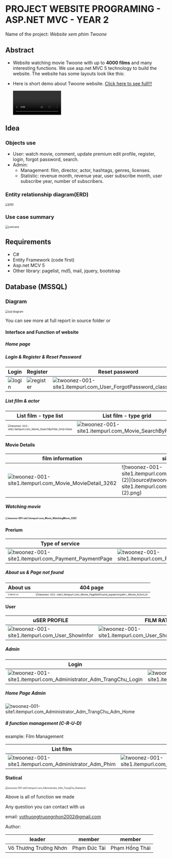 # PROJECT WEBSITE PROGRAMING - ASP.NET MVC - YEAR 2

Name of the project: *Website xem phim Twoone*

## Abstract
- Website watching movie Twoone with up to **4000 films** and many interesting functions. We use asp.net MVC 5 technology to build the website. 
  The website has some layouts look like this:

- Here is short demo about Twoone website. [Click here to see full!!!](aa)

  <video src="source\short demo.mp4" style="zoom:50%;"></video>
## Idea

### Objects use

- User: watch movie, comment, update premium edit profile, register, login, forgot password, search.
- Admin: 
    - Management: film, director, actor, hashtags, genres, licenses.
    - Statistic: revenue month, revenue year, user subscribe month, user subscribe year, number of subscribers.

### Entity relationship diagram(ERD)

<img src="source\ERD.png" style="zoom:60%;" alt ="ERD"/>

### Use case summary

<img src="source\Usecasetq.png" style="zoom:60%" alt="usecase" />

## Requirements
- C# 
- Entity Framework (code first)
- Asp.net MCV 5
- Other library: pagelist, md5, mail, jquery, bootstrap
## Database (MSSQL)

### Diagram

<img src="source\sql.png" style="zoom:60%;" alt="sql diagram"/>

You can see more at full report in source folder or 

[**Click here!!!**]: ~/Source/fullreport.pdf	"Click here!!!"



#### Interface and Function of website

##### Home page

##### Login & Register & Reset Password

| Login                        | Register                           | Reset password                                                                                                                                 |
|------------------------------|------------------------------------|------------------------------------------------------------------------------------------------------------------------------------------------|
| ![login](source\login.png) | ![register](source\register.png) | ![twoonez-001-site1.itempurl.com_User_ForgotPassword_class=small](source\twoonez-001-site1.itempurl.com_User_ForgotPassword_class=small.png) |

##### List film & actor

| List film - type list                                                                                                                                                            | List film - type grid                                                                                                                     | List actor                                                                                                                      |
|----------------------------------------------------------------------------------------------------------------------------------------------------------------------------------|-------------------------------------------------------------------------------------------------------------------------------------------|---------------------------------------------------------------------------------------------------------------------------------|
| <img src="source\twoonez-001-site1.itempurl.com_Movie_SearchByFilter_Grid=False.png" alt="twoonez-001-site1.itempurl.com_Movie_SearchByFilter_Grid=False" style="zoom:50%;" /> | <img src="source\twoonez-001-site1.itempurl.com_Movie_SearchByFilter.png" alt="twoonez-001-site1.itempurl.com_Movie_SearchByFilter"  /> | <img src="source\twoonez-001-site1.itempurl.com_Movie_ActorGrid.png" alt="twoonez-001-site1.itempurl.com_Movie_ActorGrid"  /> |

#### Movie Details

| film information                                                                                                             | similar film                                                                                                                         |
|------------------------------------------------------------------------------------------------------------------------------|--------------------------------------------------------------------------------------------------------------------------------------|
| ![twoonez-001-site1.itempurl.com_Movie_MovieDetail_3262](source\twoonez-001-site1.itempurl.com_Movie_MovieDetail_3262.png) | ![twoonez-001-site1.itempurl.com_Movie_MovieDetail_3262 (2)](source\twoonez-001-site1.itempurl.com_Movie_MovieDetail_3262 (2).png) |

##### Watching movie

##### <img src="source\twoonez-001-site1.itempurl.com_Movie_WatchingMovie_3262.png" alt="twoonez-001-site1.itempurl.com_Movie_WatchingMovie_3262" style="zoom: 50%;" />

#### Prerium

| Type of service                                                                                                        | type of payment                                                                                                                                    |
|------------------------------------------------------------------------------------------------------------------------|----------------------------------------------------------------------------------------------------------------------------------------------------|
| ![twoonez-001-site1.itempurl.com_Payment_PaymentPage](source\twoonez-001-site1.itempurl.com_Payment_PaymentPage.png) | ![twoonez-001-site1.itempurl.com_Payment_ChonPhuongThucThanhToan_1](source\twoonez-001-site1.itempurl.com_Payment_ChonPhuongThucThanhToan_1.png) |

##### About us & Page not found

| About us                                                             | 404 page                                                                                                                                                                                                             |
|----------------------------------------------------------------------|----------------------------------------------------------------------------------------------------------------------------------------------------------------------------------------------------------------------|
| <img src="source\about us.png" alt="about us" style="zoom:40%;" /> | <img src="source\twoonez-001-site1.itempurl.com_Movie_PageNotFound_aspxerrorpath=_Movie_ActorList.png" alt="twoonez-001-site1.itempurl.com_Movie_PageNotFound_aspxerrorpath=_Movie_ActorList" style="zoom:50%;" /> |

#### User

| uSER PROFILE                                                                                                 | FILM RATED                                                                                                                               | CHANGE PASS                                                                                                                                  |
|--------------------------------------------------------------------------------------------------------------|------------------------------------------------------------------------------------------------------------------------------------------|----------------------------------------------------------------------------------------------------------------------------------------------|
| ![twoonez-001-site1.itempurl.com_User_ShowInfor](source\twoonez-001-site1.itempurl.com_User_ShowInfor.png) | ![twoonez-001-site1.itempurl.com_User_ShowInfor_mode=favorite](source\twoonez-001-site1.itempurl.com_User_ShowInfor_mode=favorite.png) | ![twoonez-001-site1.itempurl.com_User_ShowInfor_mode=changepass](source\twoonez-001-site1.itempurl.com_User_ShowInfor_mode=changepass.png) |

##### Admin

| Login                                                                                                                                            | Forget password                                                                                                                                                    |
|--------------------------------------------------------------------------------------------------------------------------------------------------|--------------------------------------------------------------------------------------------------------------------------------------------------------------------|
| ![twoonez-001-site1.itempurl.com_Administrator_Adm_TrangChu_Login](source\twoonez-001-site1.itempurl.com_Administrator_Adm_TrangChu_Login.png) | ![twoonez-001-site1.itempurl.com_Administrator_Adm_TrangChu_ForgotPassword](source\twoonez-001-site1.itempurl.com_Administrator_Adm_TrangChu_ForgotPassword.png) |

##### Home Page Admin

![twoonez-001-site1.itempurl.com_Administrator_Adm_TrangChu_Adm_Home](source\twoonez-001-site1.itempurl.com_Administrator_Adm_TrangChu_Adm_Home.png)

##### 8 function management (C-R-U-D)

example: Film Management

| List film                                                                                                                    | Delete                                                                                                                                               | Create                                                                                                                                     | Edit                                                                                                                                             |
|------------------------------------------------------------------------------------------------------------------------------|------------------------------------------------------------------------------------------------------------------------------------------------------|--------------------------------------------------------------------------------------------------------------------------------------------|--------------------------------------------------------------------------------------------------------------------------------------------------|
| ![twoonez-001-site1.itempurl.com_Administrator_Adm_Phim](source\twoonez-001-site1.itempurl.com_Administrator_Adm_Phim.png) | ![twoonez-001-site1.itempurl.com_Administrator_Adm_Phim_Delete_3262](source\twoonez-001-site1.itempurl.com_Administrator_Adm_Phim_Delete_3262.png) | ![twoonez-001-site1.itempurl.com_Administrator_Adm_Phim_Create](source\twoonez-001-site1.itempurl.com_Administrator_Adm_Phim_Create.png) | ![twoonez-001-site1.itempurl.com_Administrator_Adm_Phim_Edit_3262](source\twoonez-001-site1.itempurl.com_Administrator_Adm_Phim_Edit_3262.png) |

#### Statical

<img src="source\twoonez-001-site1.itempurl.com_Administrator_Adm_TrangChu_Statistical.png" alt="twoonez-001-site1.itempurl.com_Administrator_Adm_TrangChu_Statistical" style="zoom:50%;" />

Above is all of function we made

Any question you can contact with us

email: vothuongtruongnhon2002@gmail.com

Author:

| leader                | member       | member         |
|-----------------------|--------------|----------------|
| Võ Thương Trường Nhơn | Phạm Đức Tài | Phạm Hồng Thái |

